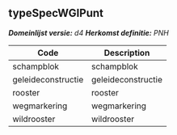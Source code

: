 ## typeSpecWGIPunt

*__Domeinlijst versie:__ d4*
*__Herkomst definitie:__ PNH*

|__Code__ |__Description__	|
|	---	|	---	|
| schampblok | schampblok |
| geleideconstructie | geleideconstructie |
| rooster | rooster |
| wegmarkering | wegmarkering |
| wildrooster | wildrooster |
